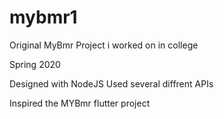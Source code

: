 # mybmr1
Original MyBmr Project i worked on in college

Spring 2020

Designed with NodeJS
Used  several diffrent APIs


Inspired the MYBmr flutter project
